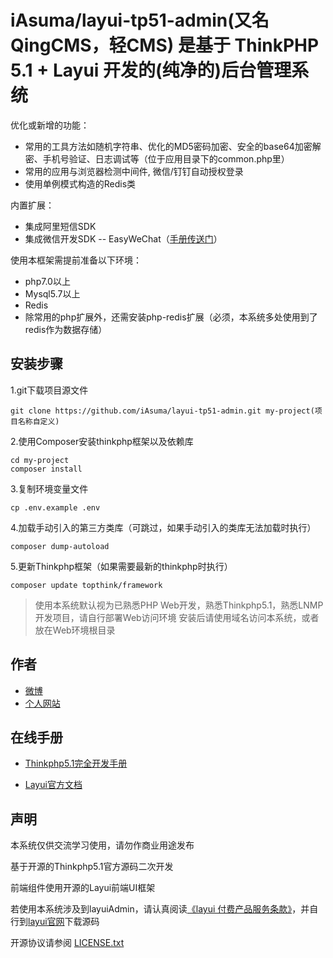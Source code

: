 
iAsuma/layui-tp51-admin(又名QingCMS，轻CMS) 是基于 ThinkPHP 5.1 + Layui 开发的(纯净的)后台管理系统
===============

优化或新增的功能：

 + 常用的工具方法如随机字符串、优化的MD5密码加密、安全的base64加密解密、手机号验证、日志调试等（位于应用目录下的common.php里）
 + 常用的应用与浏览器检测中间件, 微信/钉钉自动授权登录
 + 使用单例模式构造的Redis类

内置扩展：

 + 集成阿里短信SDK
 + 集成微信开发SDK -- EasyWeChat（[手册传送门](https://www.easywechat.com/docs/master/overview)）

 使用本框架需提前准备以下环境：

 + php7.0以上
 + Mysql5.7以上
 + Redis
 + 除常用的php扩展外，还需安装php-redis扩展（必须，本系统多处使用到了redis作为数据存储）

## 安装步骤

1.git下载项目源文件

~~~
git clone https://github.com/iAsuma/layui-tp51-admin.git my-project(项目名称自定义)
~~~

2.使用Composer安装thinkphp框架以及依赖库

~~~
cd my-project
composer install
~~~

3.复制环境变量文件

~~~
cp .env.example .env
~~~

4.加载手动引入的第三方类库（可跳过，如果手动引入的类库无法加载时执行）
~~~
composer dump-autoload
~~~

5.更新Thinkphp框架（如果需要最新的thinkphp时执行）

~~~
composer update topthink/framework
~~~

> 使用本系统默认视为已熟悉PHP Web开发，熟悉Thinkphp5.1，熟悉LNMP开发项目，请自行部署Web访问环境
> 安装后请使用域名访问本系统，或者放在Web环境根目录

## 作者

+ [微博](https://weibo.com/770878450)
+ [个人网站](http://www.udzan.com/)

## 在线手册

+ [Thinkphp5.1完全开发手册](https://www.kancloud.cn/manual/thinkphp5_1/content)

+ [Layui官方文档](https://www.layui.com/doc/)


## 声明

本系统仅供交流学习使用，请勿作商业用途发布

基于开源的Thinkphp5.1官方源码二次开发

前端组件使用开源的Layui前端UI框架

若使用本系统涉及到layuiAdmin，请认真阅读[《layui 付费产品服务条款》](https://fly.layui.com/jie/26280/)，并自行到[layui官网](https://www.layui.com/admin/)下载源码

开源协议请参阅 [LICENSE.txt](LICENSE.txt)

